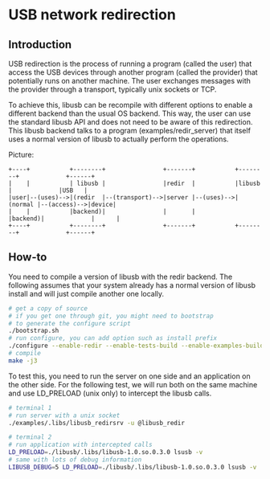 # USB network redirection

## Introduction

USB redirection is the process of running a program (called the user)
that access the USB devices through another program (called the provider)
that potentially runs on another machine. The user exchanges messages with
the provider through a transport, typically unix sockets or TCP.

To achieve this, libusb can be recompile with different options to enable
a different backend than the usual OS backend. This way, the user can
use the standard libusb API and does not need to be aware of this redirection.
This libusb backend talks to a program (examples/redir_server) that itself
uses a normal version of libusb to actually perform the operations.

Picture:

```
+----+           +--------+                +-------+           +--------+             +------+
|    |           | libusb |                |redir  |           |libusb  |             |USB   |
|user|--(uses)-->|(redir  |--(transport)-->|server |--(uses)-->|(normal |--(access)-->|device|
|    |           |backend)|                |       |           |backend)|             |      |
+----+           +--------+                +-------+           +--------+             +------+
```

## How-to

You need to compile a version of libusb with the redir backend.
The following assumes that your system already has a normal version
of libusb install and will just compile another one locally.

```bash
# get a copy of source
# if you get one through git, you might need to bootstrap
# to generate the configure script
./bootstrap.sh
# run configure, you can add option such as install prefix
./configure --enable-redir --enable-tests-build --enable-examples-build
# compile
make -j3
```

To test this, you need to run the server on one side and an application
on the other side. For the following test, we will run both on the same machine
and use LD_PRELOAD (unix only) to intercept the libusb calls.

```bash
# terminal 1
# run server with a unix socket
./examples/.libs/libusb_redirsrv -u @libusb_redir
```

```bash
# terminal 2
# run application with intercepted calls
LD_PRELOAD=./libusb/.libs/libusb-1.0.so.0.3.0 lsusb -v
# same with lots of debug information
LIBUSB_DEBUG=5 LD_PRELOAD=./libusb/.libs/libusb-1.0.so.0.3.0 lsusb -v
```